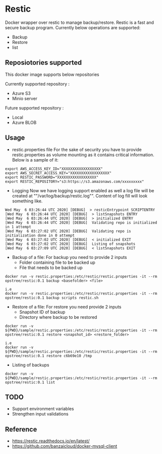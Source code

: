 # Restic

Docker wrapper over restic to manage backup/restore. Restic is a fast and secure backup program.
Currently below operations are supported:
* Backup
* Restore
* list

## Reposiotories supported
This docker image supports below repositories

Currently supported repository :
* Azure S3
* Minio server

Future supported repository :
* Local
* Azure BLOB

## Usage
* restic.properties file
For the sake of security you have to provide restic.properties as volume mounting as it contains critical information. Below is a sample of it:
```
export AWS_ACCESS_KEY_ID="XXXXXXXXXXXXXXXXXX"
export AWS_SECRET_ACCESS_KEY="XXXXXXXXXXXXXXXXXX"
export RESTIC_PASSWORD="XXXXXXXXXXXXXXXXXX"
export RESTIC_REPOSITORY="s3:https://s3.amazonaws.com/xxxxxxxxx"

```
* Logging
Now we have logging support enabled as well a log file will be created at ""/var/log/backup/restic.log"". Content of log fill will look something like.
```
Wed May  6 03:26:44 UTC 2020] [DEBUG]  > resticEntrypoint SCRIPTENTRY
[Wed May  6 03:26:44 UTC 2020] [DEBUG]  > listSnapshots ENTRY
[Wed May  6 03:26:44 UTC 2020] [DEBUG]  > initialized ENTRY
[Wed May  6 03:26:44 UTC 2020] [DEBUG]  Validating repo is initialized in 1 attempt
[Wed May  6 03:27:02 UTC 2020] [DEBUG]  Validating repo is initialization done in 0 attempt
[Wed May  6 03:27:02 UTC 2020] [DEBUG]  < initialized EXIT
[Wed May  6 03:27:02 UTC 2020] [DEBUG]  Listing of snapshots
[Wed May  6 03:27:09 UTC 2020] [DEBUG]  < listSnapshots EXIT
```
* Backup of a file:
For backup you need to provide 2 inputs
  * Folder containing file to be backed up
  * File that needs to be backed up

```
docker run -v restic.properties:/etc/restic/restic.properties -it --rm opstree/restic:0.1 backup <basefolder> <file>

i.e
docker run -v restic.properties:/etc/restic/restic.properties -it --rm opstree/restic:0.1 backup scripts restic.sh
```

* Restore of a file:
For restore you need provide 2 inputs
  * Snapshot ID of backup
  * Directory where backup to be restored

```
docker run -v ${PWD}/sample/restic.properties:/etc/restic/restic.properties -it --rm opstree/restic:0.1 restore <snapshot_id> <restore_folder>

i.e
docker run -v ${PWD}/sample/restic.properties:/etc/restic/restic.properties -it --rm opstree/restic:0.1 restore c6b69e10 /tmp
```
* Listing of backups
```
docker run -v ${PWD}/sample/restic.properties:/etc/restic/restic.properties -it --rm opstree/restic:0.1 list
```  
## TODO
* Support environment variables
* Strengthen input validations

## Reference
* https://restic.readthedocs.io/en/latest/
* https://github.com/banzaicloud/docker-mysql-client
